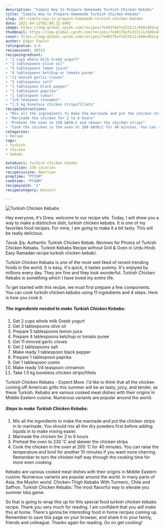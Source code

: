 ```yaml
---
description: "Simple Way to Prepare Homemade Turkish Chicken Kebabs"
title: "Simple Way to Prepare Homemade Turkish Chicken Kebabs"
slug: 361-simple-way-to-prepare-homemade-turkish-chicken-kebabs
date: 2021-04-12T02:08:25.890Z
image: https://img-global.cpcdn.com/recipes/7e401fbefe323111/680x482cq70/turkish-chicken-kebabs-recipe-main-photo.jpg
thumbnail: https://img-global.cpcdn.com/recipes/7e401fbefe323111/680x482cq70/turkish-chicken-kebabs-recipe-main-photo.jpg
cover: https://img-global.cpcdn.com/recipes/7e401fbefe323111/680x482cq70/turkish-chicken-kebabs-recipe-main-photo.jpg
author: Edgar Fowler
ratingvalue: 4.6
reviewcount: 48533
recipeingredient:
- "2 cups whole milk Greek yogurt"
- "3 tablespoons olive oil"
- "5 tablespoons lemon juice"
- "4 tablespoons ketchup or tomato puree"
- "11 minced garlic cloves"
- "2 tablespoons salt"
- "1 tablespoon black pepper"
- "1 tablespoon paprika"
- "1 tablespoon cumin"
- "1/4 teaspoon cinnamon"
- "1.5 kg boneless chicken stripsfillets"
recipeinstructions:
- "Mix all the ingredients to make the marinade and put the chicken strips in to marinade. You should mix all the dry powders first before adding liquids in to make mixing easier."
- "Marinade the chicken for 2 to 6 hours"
- "Preheat the oven to 230 &#39;C and skewer the chicken strips"
- "Cook the chicken in the oven at 200 &#39;C for 40 minutes. You can raise the temperature and broil for another 10 minutes if you want more charring. Remember to turn the chicken half way through the cooking time for more even cooking."
categories:
- Recipe
tags:
- turkish
- chicken
- kebabs

katakunci: turkish chicken kebabs 
nutrition: 238 calories
recipecuisine: American
preptime: "PT35M"
cooktime: "PT48M"
recipeyield: "1"
recipecategory: Dessert

---
```



![Turkish Chicken Kebabs](https://img-global.cpcdn.com/recipes/7e401fbefe323111/680x482cq70/turkish-chicken-kebabs-recipe-main-photo.jpg)

Hey everyone, it's Drew, welcome to our recipe site. Today, I will show you a way to make a distinctive dish, turkish chicken kebabs. It is one of my favorites food recipes. For mine, I am going to make it a bit tasty. This will be really delicious.

Tavuk Şiş: Authentic Turkish Chicken Kebab. Reviews for Photos of Turkish Chicken Kebabs. Turkish Kebabs Recipe without Grill &amp; Oven in Urdu Hindi. Easy Ramadan recipe turkish chicken kebab/.

Turkish Chicken Kebabs is one of the most well liked of recent trending foods in the world. It is easy, it's quick, it tastes yummy. It's enjoyed by millions every day. They are fine and they look wonderful. Turkish Chicken Kebabs is something which I have loved my entire life.


To get started with this recipe, we must first prepare a few components. You can cook turkish chicken kebabs using 11 ingredients and 4 steps. Here is how you cook it.

<!--inarticleads1-->

##### The ingredients needed to make Turkish Chicken Kebabs:

1. Get 2 cups whole milk Greek yogurt
1. Get 3 tablespoons olive oil
1. Prepare 5 tablespoons lemon juice
1. Prepare 4 tablespoons ketchup or tomato puree
1. Get 11 minced garlic cloves
1. Get 2 tablespoons salt
1. Make ready 1 tablespoon black pepper
1. Prepare 1 tablespoon paprika
1. Get 1 tablespoon cumin
1. Make ready 1/4 teaspoon cinnamon
1. Take 1.5 kg boneless chicken strips/fillets


Turkish Chicken Kebabs - Expect More. I&#39;d like to think that all the chicken coming off American grills this summer will be as tasty, juicy, and tender, as these Turkish. Kebabs are various cooked meat dishes with their origins in Middle Eastern cuisine. Numerous variants are popular around the world. 

<!--inarticleads2-->

##### Steps to make Turkish Chicken Kebabs:

1. Mix all the ingredients to make the marinade and put the chicken strips in to marinade. You should mix all the dry powders first before adding liquids in to make mixing easier.
1. Marinade the chicken for 2 to 6 hours
1. Preheat the oven to 230 &#39;C and skewer the chicken strips
1. Cook the chicken in the oven at 200 &#39;C for 40 minutes. You can raise the temperature and broil for another 10 minutes if you want more charring. Remember to turn the chicken half way through the cooking time for more even cooking.


Kebabs are various cooked meat dishes with their origins in Middle Eastern cuisine. Numerous variants are popular around the world. In many parts of Asia, the Muslim world. Chicken-Thigh Kebabs With Turmeric, Chile and Saffron. Turkish Chicken Kebabs: The most flavorful way to elevate you summer bbq game. 

So that is going to wrap this up for this special food turkish chicken kebabs recipe. Thank you very much for reading. I am confident that you will make this at home. There's gonna be interesting food in home recipes coming up. Remember to save this page on your browser, and share it to your family, friends and colleague. Thanks again for reading. Go on get cooking!
